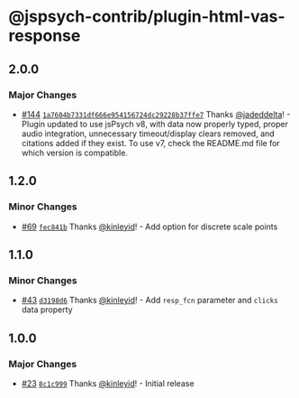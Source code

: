 # @jspsych-contrib/plugin-html-vas-response

## 2.0.0

### Major Changes

- [#144](https://github.com/jspsych/jspsych-contrib/pull/144) [`1a7604b7331df666e954156724dc29228b37ffe7`](https://github.com/jspsych/jspsych-contrib/commit/1a7604b7331df666e954156724dc29228b37ffe7) Thanks [@jadeddelta](https://github.com/jadeddelta)! - Plugin updated to use jsPsych v8, with data now properly typed, proper audio integration, unnecessary timeout/display clears removed, and citations added if they exist. To use v7, check the README.md file for which version is compatible.

## 1.2.0

### Minor Changes

- [#69](https://github.com/jspsych/jspsych-contrib/pull/69) [`fec841b`](https://github.com/jspsych/jspsych-contrib/commit/fec841b24272c2d410c6d7c86af3add8a0a704a1) Thanks [@kinleyid](https://github.com/kinleyid)! - Add option for discrete scale points

## 1.1.0

### Minor Changes

- [#43](https://github.com/jspsych/jspsych-contrib/pull/43) [`d3198d6`](https://github.com/jspsych/jspsych-contrib/commit/d3198d6f36a8c3cbb88dba08e0e0e56c655def5a) Thanks [@kinleyid](https://github.com/kinleyid)! - Add `resp_fcn` parameter and `clicks` data property

## 1.0.0

### Major Changes

- [#23](https://github.com/jspsych/jspsych-contrib/pull/23) [`8c1c999`](https://github.com/jspsych/jspsych-contrib/commit/8c1c999f40d094f0a14cd95e129d9aead4efd35f) Thanks [@kinleyid](https://github.com/kinleyid)! - Initial release
